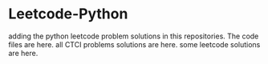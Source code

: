 # Leetcode-Python
adding the python leetcode problem solutions in this repositories. 
The code files are here.
all CTCI problems solutions are here.
some leetcode solutions are here.

























































































































































































































































































































































































































































